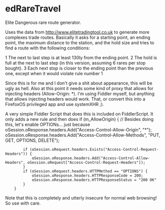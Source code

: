 # edRareTravel
Elite Dangerous rare route generator.

Uses the data from http://www.elitetradingtool.co.uk to generate more complexes trade routes. Basically it asks for a starting point, an ending point, the maximum distance to the station, and the hold size and tries to find a route with the following conditions:

1 The next to last step is at least 130ly from the ending point.
2 The hold is full at the next to last step (in this version, assuming 6 rares per stop bought).
3 Each next stop is closer to the ending point than the previous one, except when it would violate rule number 1

Since this is for me and I don't give a shit about appearance, this will be ugly as hell. Also at this point it needs some kind of proxy that allows for injecting headers (Allow-Origin: *). I'm using Fiddler myself, but anything that allows injecting headers would work. That, or convert this into a FirefoxOS privileged app and use systemXHR ;).

A very simple Fiddler Script that does this is included on FiddlerScript. It only adds a new rule and then does
        if (m_AllowOrigin) {
            // Besides doing this, let's enable OPTIONs... just because
            oSession.oResponse.headers.Add("Access-Control-Allow-Origin", "*");
            oSession.oResponse.headers.Add("Access-Control-Allow-Methods", "PUT, GET, OPTIONS, DELETE");

            if (oSession.oRequest.headers.Exists("Access-Control-Request-Headers")) {
                oSession.oResponse.headers.Add("Access-Control-Allow-Headers", oSession.oRequest["Access-Control-Request-Headers"]);
            }
            if (oSession.oRequest.headers.HTTPMethod == "OPTIONS") {
                oSession.oResponse.headers.HTTPResponseCode = 200;
                oSession.oResponse.headers.HTTPResponseStatus = "200 OK"
            }
        }

Note that this is completely and utterly insecure for normal web browsing! So use with care.
